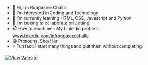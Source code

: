 - 👋 Hi, I’m Roopasree Challa
- 👀 I’m interested in Coding and Technology
- 🌱 I’m currently learning HTML, CSS, Javascript and Python
- 💞️ I’m looking to collaborate on Coding
- 📫 How to reach me : My Linkedin profile is www.linkedin.com/in/roopasreechalla
- 😄 Pronouns: She/ Her
- ⚡ Fun fact: I start many things and quit them without completing.


[![View Website](https://img.shields.io/badge/View-Website-brightgreen)](https://github.com/Roopasree-git/sample)
<!---
Roopasree-git/Roopasree-git is a ✨ special ✨ repository because its `README.md` (this file) appears on your GitHub profile.
You can click the Preview link to take a look at your changes.
--->
